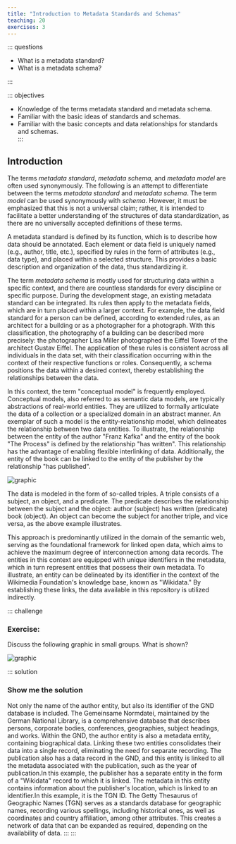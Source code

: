```yaml
---
title: "Introduction to Metadata Standards and Schemas"
teaching: 20
exercises: 3
---
```


::: questions 

- What is a metadata standard?
- What is a metadata schema? 

:::

::: objectives

- Knowledge of the terms metadata standard and metadata schema. 
- Familiar with the basic ideas of standards and schemas.
- Familiar with the basic concepts and data relationships for standards and schemas.  
:::

## Introduction

The terms *metadata standard*, *metadata schema*, and *metadata model* are often used synonymously. 
The following is an attempt to differentiate between the terms *metadata standard* and *metadata schema*. 
The term *model* can be used synonymously with *schema*. However, it must be emphasized that this is not a universal claim; 
rather, it is intended to facilitate a better understanding of the structures of data standardization, as there are no universally accepted definitions of these terms.

A metadata standard is defined by its function, which is to describe how data should be annotated. 
Each element or data field is uniquely named (e.g., author, title, etc.), specified by rules in the form of attributes (e.g., data type), 
and placed within a selected structure. This provides a basic description and organization of the data, thus standardizing it.

The term *metadata schema* is mostly used for structuring data within a specific context, and there are countless standards for every discipline or specific purpose. 
During the development stage, an existing metadata standard can be integrated. Its rules then apply to the metadata fields, which are in turn placed within a larger context. 
For example, the data field standard for a person can be defined, according to extended rules, as an architect for a building or as a photographer for a photograph. 
With this classification, the photography of a building can be described more precisely: the photographer Lisa Miller photographed the Eiffel Tower of the architect Gustav Eiffel.
The application of these rules is consistent across all individuals in the data set, with their classification occurring within the context of their respective functions or roles.
Consequently, a schema positions the data within a desired context, thereby establishing the relationships between the data.

In this context, the term "conceptual model" is frequently employed. Conceptual models, also referred to as semantic data models, 
are typically abstractions of real-world entities. They are utilized to formally articulate the data of a collection or a specialized domain 
in an abstract manner. An exemplar of such a model is the entity-relationship model, which delineates the relationship between two data entities. 
To illustrate, the relationship between the entity of the author "Franz Kafka" and the entity of the book "The Process" is defined by the relationship "has written". 
This relationship has the advantage of enabling flexible interlinking of data. Additionally, the entity of the book can be linked to the entity of the publisher 
by the relationship "has published". 

![graphic](LINK "graphic on entity-relationship")

The data is modeled in the form of so-called triples. A triple consists of a subject, an object, and a predicate. 
The predicate describes the relationship between the subject and the object: author (subject) has written (predicate) book (object). 
An object can become the subject for another triple, and vice versa, as the above example illustrates. 

This approach is predominantly utilized in the domain of the semantic web, serving as the foundational framework for linked open data, 
which aims to achieve the maximum degree of interconnection among data records. The entities in this context are equipped with unique identifiers in the metadata, 
which in turn represent entities that possess their own metadata. To illustrate, an entity can be delineated by its identifier in the context of the 
Wikimedia Foundation's knowledge base, known as "Wikidata." By establishing these links, the data available in this repository is utilized indirectly.

::: challenge

### Exercise: 

Discuss the following graphic in small groups. What is shown? 

![graphic](LINK "graphic on entity-relationship")

::: solution

### Show me the solution
Not only the name of the author entity, but also its identifier of the GND database is included. 
The Gemeinsame Normdatei, maintained by the German National Library, is a comprehensive database that describes persons, corporate bodies, conferences, geographies, 
subject headings, and works. Within the GND, the author entity is also a metadata entity, containing biographical data. Linking these two entities consolidates their 
data into a single record, eliminating the need for separate recording. The publication also has a data record in the GND, and this entity is linked to all the metadata 
associated with the publication, such as the year of publication.In this example, the publisher has a separate entity in the form of a "Wikidata" record to which it is linked.
The metadata in this entity contains information about the publisher's location, which is linked to an identifier.In this example, it is the TGN ID. 
The Getty Thesaurus of Geographic Names (TGN) serves as a standards database for geographic names, recording various spellings, including historical ones, 
as well as coordinates and country affiliation, among other attributes. This creates a network of data that can be expanded as required, depending on the availability of data.
:::
:::


 
